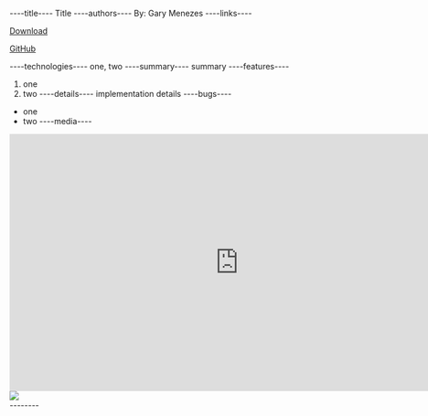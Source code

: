 ----title----
Title
----authors----
By: Gary Menezes
----links----
<a href="https://fling.seas.upenn.edu/~gmenezes/dynamic/downloads/GChess.jar" class="btn btn-large btn-primary"><i class="icon-download-alt"></i><p>Download</p></a>
<a href="https://fling.seas.upenn.edu/~gmenezes/dynamic/downloads/GChess%20v1.0.zip" class="btn btn-large btn-success"><i class="icon-github"></i><p>GitHub</p></a>
----technologies----
one, two
----summary----
summary
----features----
1. one
2. two
----details----
implementation details
----bugs----
* one
* two
----media----
<div class="project-media-element">
  <div class="flash-embed-container">
    <iframe width="800" height="450" src="http://www.youtube-nocookie.com/embed/9U5HyAXS2ow?wmode=transparent&amp;fs=1&amp;hl=en_US&amp;rel=0&amp;controls=0" frameborder="0"></iframe>
  </div>
</div>

<div class="project-media-element"><img src="$$content_url$$Decider/decider.png" /></div>
--------